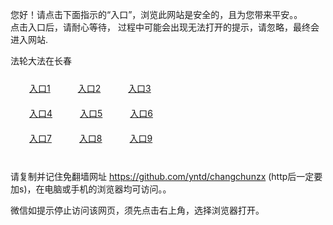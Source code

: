 您好！请点击下面指示的“入口”，浏览此网站是安全的，且为您带来平安。。 <br/>
点击入口后，请耐心等待， 过程中可能会出现无法打开的提示，请忽略，最终会进入网站. </br>

法轮大法在长春<br/>
<div style="padding:10px"><a style="margin:20px" target="_blank" href="https://d3m3451iahkkdd.cloudfront.net/2Qpsp?eivjqof" id="ccLink1" rel="nofollow">入口1</a> <a target="_blank" style="margin:20px" href="https://d3hp3rnxhfzn4n.cloudfront.net/2Qpsp?yisphzj" id="ccLink2" rel="nofollow">入口2</a> <a style="margin:20px" target="_blank" href="https://d3m2fa1ggr4l0r.cloudfront.net/2Qpsp?zvawuih" id="ccLink3" rel="nofollow">入口3</a></div>

<div style="padding:10px" ><a style="margin:20px" target="_blank" href="https://d3m3451iahkkdd.cloudfront.net/2Qpsp?eivjqof" id="ccLink4" rel="nofollow">入口4</a> <a style="margin:20px" href="https://d3hp3rnxhfzn4n.cloudfront.net/2Qpsp?yisphzj" target="_blank" id="ccLink5" rel="nofollow">入口5</a> <a style="margin:20px" href="https://d3m2fa1ggr4l0r.cloudfront.net/2Qpsp?zvawuih" target="_blank" id="ccLink6" rel="nofollow">入口6</a></div>

<div style="padding:10px"><a style="margin:20px" target="_blank" href="https://d3m3451iahkkdd.cloudfront.net/2Qpsp?eivjqof" id="ccLink7" rel="nofollow">入口7</a> <a style="margin:20px" href="https://d3hp3rnxhfzn4n.cloudfront.net/2Qpsp?yisphzj" target="_blank" id="ccLink8" rel="nofollow">入口8</a> <a style="margin:20px" target="_blank" href="https://d3m2fa1ggr4l0r.cloudfront.net/2Qpsp?zvawuih" id="ccLink9" rel="nofollow">入口9</a></div>

<br/>



请复制并记住免翻墙网址 https://github.com/yntd/changchunzx (http后一定要加s)，在电脑或手机的浏览器均可访问。。<br/>

微信如提示停止访问该网页，须先点击右上角，选择浏览器打开。

